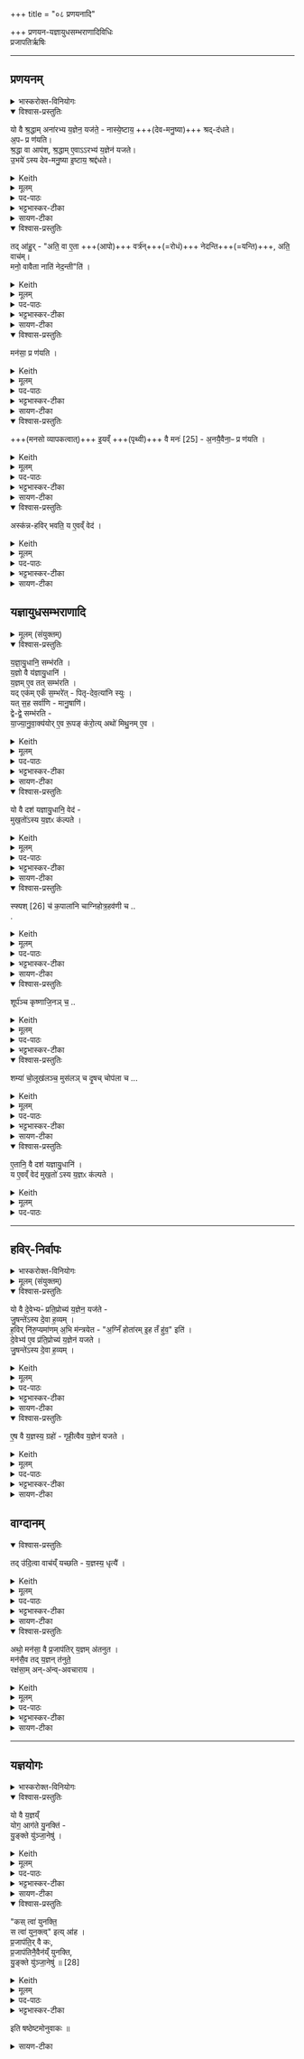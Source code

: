 +++
title = "०८ प्रणयनादि"

+++
प्रणयन-यज्ञायुधसम्भराणादिविधिः  
प्रजापतिर्ऋषिः

_______
## प्रणयनम्
<details><summary>भास्करोक्त-विनियोगः</summary>

1अपां प्रणयनं विधातुमाह - यो वा इत्यादि ॥ 
</details>
<details open><summary>विश्वास-प्रस्तुतिः</summary>

यो वै श्र॒द्धाम् अना॑रभ्य य॒ज्ञेन॒ यज॑ते॒ - नास्ये॒ष्टाय॒ +++(देव-मनु॒ष्या)+++ श्रद्-द॑धते।  
अ॒पᳶ प्र ण॑यति।  
श्र॒द्धा वा आप॑श्, श्र॒द्धाम् ए॒वाऽऽरभ्य॑ य॒ज्ञेन॑ यजते।  
उ॒भये॑ ऽस्य देव-मनु॒ष्या इ॒ष्टाय॒ श्रद्द॑धते। 
</details>
<details><summary>Keith</summary>

He who offers sacrifice without faith, they place not faith in his sacrifice. He brings waters forward, the waters are faith; verily with faith he offers sacrifice, and both gods and men place faith in his sacrifice. 
</details>
<details><summary>मूलम्</summary>

यो वै श्र॒द्धामना॑रभ्य य॒ज्ञेन॒ यज॑ते  ।  
नास्ये॒ष्टाय॒ श्रद्द॑धते ।  
अ॒पᳶ प्र ण॑यति ।  
श्र॒द्धा वा आपः॑ । 
श्र॒द्धामे॒वाऽऽरभ्य॑ य॒ज्ञेन॑ यजते ।  
उ॒भये॑ऽस्य देवमनु॒ष्या इ॒ष्टाय॒ श्रद्द॑धते   
</details>
<details><summary>पद-पाठः</summary>

यः । वै । श्र॒द्धामिति॑ श्रत्-धाम् । अना॑र॒भ्येत्यना॑-र॒भ्य॒ । य॒ज्ञेन॑ । यज॑ते ।   
न । अ॒स्य॒ । इ॒ष्टाय॑ । श्रत् । द॒ध॒ते॒ ।  
अ॒पः । प्रेति॑ । न॒य॒ति॒ ।   
श्र॒द्धेति॑ श्रत्-धा । वै । आपः॑ ।   
श्र॒द्धामिति॑ श्रत्-धाम् । ए॒व । आ॒रभ्येत्या॑-रभ्य॑ । य॒ज्ञेन॑ । य॒ज॒ते॒ ।   
उ॒भये॑ । अ॒स्य॒ । दे॒व॒म॒नु॒ष्या इति॑ देव-म॒नु॒ष्याः । इ॒ष्टाय॑ । श्रत् । द॒ध॒ते॒ ।   

</details>

<details><summary>भट्टभास्कर-टीका</summary>

'श्रदन्तरोरुपसर्गवद्वृत्तिः' इति दधातेः 'आतश्चोपसर्गे' इत्यङ् । अनारभ्यासन्निधाष्य न श्रद्दधते देवा मनुष्याश्च । विशिष्टदेशमन्त्रक्रमपाठसाधनं प्रणयनम् । 'श्रद्धा वा आपः' इति शोधकत्वेन श्रद्धाजनकत्वात् ।
</details>

<details><summary>सायण-टीका</summary>

सप्तमे देवतापरिग्रहादिरुक्तः। अष्टमे यज्ञायुधसंभृतिरुच्यते।  

तत्र प्रथमं तावदपां प्रणयनं विधातुं प्रस्तौति-  
यो वै श्रद्धामिति। यो यजमानो मनसि देवतादिविषयां श्रद्धामसंनिधाप्य यष्टुं प्रयुङ्क्ते तदीयमिष्टं देवा ऋत्विजश्च न विश्वसन्ति।  

विधत्ते- अपः प्रेति।  
अपां श्रद्धाहेतुत्वमैतरेयिणः समामनन्ति - “आपो ह्यस्मै श्रद्धां संनमन्ते पुण्याय कर्मणे” इति। प्रत्यक्षं चैतत्स्नानाचमनादियुक्तस्य देवपूजादावैकाग्न्यातिशयदर्शनात्। अतोऽपां प्रणयनेन श्रद्धाया उपस्थापितत्वाद्देवानामृत्विजां चैतदीये यज्ञे विश्वासो युक्तः। यद्यपि पौरोडाशिककाण्डेऽध्वर्युकर्तृकमिदं प्रणयनं विहितं तथाऽपि शाखाभेदादपुनरुक्तिः। शाखाभेदश्चाऽऽपस्तम्बेन तत्रत्यमन्त्राणां साकल्येनानुवादाद्विधिपुनरुक्तिबाहुल्याच्चावगन्तव्यः।  
</details>

<details open><summary>विश्वास-प्रस्तुतिः</summary>

तद् आ॑हु॒र् - "अति॒ वा ए॒ता +++(आपो)+++ वर्त्र॑न्+++(=रोधं)+++ नेदन्ति+++(=यन्ति)+++, अति॒ वाच॑म्।   
मनो॒ वावैता नाति॑ नेद॒न्ती"ति॑ ।  
</details>
<details><summary>Keith</summary>

They say, 'They foam over the barrier, they foam over speech, but over mind they do not foam.' 
</details>
<details><summary>मूलम्</summary>

तदा॑हु॒रति॒ वा ए॒ता वर्त्र॑म्
नेद॒न्त्य् अति॒ वाच॑म् ।  
मनो॒ वावैताः  ।
नाति॑ नेद॒न्तीति॑ ।  
</details>
<details><summary>पद-पाठः</summary>

तत् । आ॒हुः॒ ।   
अतीति॑ । वै । ए॒ताः । वर्त्र॑म् ।  
ने॒द॒न्ति॒ । अतीति॑ । वाच॑म् ।   
मनः॑ । वाव । ए॒ताः ।  
न । अतीति॑ । ने॒द॒न्ति॒ । इति॑ । 
</details>

<details><summary>भट्टभास्कर-टीका</summary>

तदाहुरित्यादि । **वर्त्रं** शरीरेन्द्रियवृत्तिः । **एता** आपस् **तद् अतिनेदन्ति** अतिगछन्ति अतिव्याप्य वर्तन्ते । णिदृ णेदृ गतादिषु ।  

वागिन्द्रियं चातिनेदन्ति, मनइन्द्रियं तु नातिनेदन्ति नातिवर्तन्ते। 
</details>

<details><summary>सायण-टीका</summary>

पृथिवीं च मनसा ध्यायतीति सूत्रकारेण प्रणयनकाले ध्यानमुक्तं, तदिदं विधातुं विधत्ते -  
तदाहुरिति। तत्तत्रापां प्रणयने केचिदभिज्ञा इत्याहुः। किमिति। एता आपो वर्त्रं शरीरस्य वृत्तिमतिनेदन्ति अतिक्रामन्ति, वाचमप्यतिक्रामन्ति, न खलु प्रवहन्तीनां नद्यादिगतानामपां निवारणं शरीरेण वाचा वा कर्तुं शक्यते। मन एवैकमेता आपो नातिक्रामन्तीति। तदुत्तरत्र स्पष्टी करिष्यते।  
</details>

<details open><summary>विश्वास-प्रस्तुतिः</summary>

मन॑सा॒ प्र ण॑यति ।
</details>
<details><summary>Keith</summary>

He brings them forward with mind; 
</details>
<details><summary>मूलम्</summary>

मन॑सा॒ प्र ण॑यति ।
</details>
<details><summary>पद-पाठः</summary>

मन॑सा । प्रेति॑ । न॒य॒ति॒ । 
</details>

<details><summary>भट्टभास्कर-टीका</summary>

तस्मान्मनसा प्रणयतीत्याहुः ।
</details>

<details><summary>सायण-टीका</summary>

विधत्ते -  
मनसेति। पृथिवीं ध्यायन्निति शेषः। ब्राह्मणान्तरमनुसृत्य सूत्रकारेणोक्तत्वात्।  
</details>

<details open><summary>विश्वास-प्रस्तुतिः</summary>

+++(मनसो व्यापकत्वात्)+++ इ॒यव्ँ +++(पृथ्वी)+++ वै मनः॑ [25] - अ॒नयै॒वैना॒ᳶ प्र ण॑यति ।
</details>
<details><summary>Keith</summary>

mind is this (earth) [1]; verily with this (earth) he brings them forward. 
</details>
<details><summary>मूलम्</summary>

इ॒यव्ँवै मनः॑ [25] । 

अ॒नयै॒वैना॒ᳶ प्र ण॑यति ।
</details>

<details><summary>पद-पाठः</summary>

इ॒यम् । वै । मनः॑ ।  
अ॒नया॑ । ए॒व । ए॒नाः॒ । प्रेति॑ । न॒य॒ति॒ । 

</details>

<details><summary>भट्टभास्कर-टीका</summary>

इयं वा इत्यादि । मनसो व्यापकत्वात् ।
</details>

<details><summary>सायण-टीका</summary>

अनतिक्रमणमुपपादयति-  
इयं वा इति। मनसाः पृथिवीवद्व्याप्तुं शक्यत्वात्पृथिवीत्वम्। न हि नद्यादिगता आपः पृथिव्या अतिक्रमणे शक्ताः।  
</details>

<details open><summary>विश्वास-प्रस्तुतिः</summary>

अस्क॑न्न-हविर् भवति॒ य ए॒वव्ँ वेद॑ ।
</details>
<details><summary>Keith</summary>

The sacrifice of him who knows thus does not spill. 
</details>
<details><summary>मूलम्</summary>

अस्क॑न्नहविर्भवति॒ य ए॒वव्ँवेद॑ ।  
</details>
<details><summary>पद-पाठः</summary>

अस्क॑न्नहवि॒रित्यस्क॑न्न-ह॒विः॒ । भ॒व॒ति॒ ।   
यः । ए॒वम् । वेद॑ ।
</details>

<details><summary>भट्टभास्कर-टीका</summary>

अस्कन्नहविरिति । पृथिव्यात्मना व्यापकेन मनसा धृतत्वाद् अपाम् ॥
</details>

<details><summary>सायण-टीका</summary>

मनसा प्रणयनस्य वेदनं प्रशंसति - अस्कन्नहविरिति।  
</details>


## यज्ञायुधसम्भराणादि


<details><summary>मूलम् (संयुक्तम्)</summary>

यज्ञायु॒धानि॒ सम्भ॑रति य॒ज्ञो वै य॑ज्ञायु॒धानि॑ य॒ज्ञमे॒व तत्सम्भ॑रति
यदेक॑मेकँ स॒म्भरे॑त्पितृदेव॒त्या॑नि स्युः
यत् स॒ह सर्वा॑णि मानु॒षाणि॒ द्वेद्वे॒ सम्भ॑रति याज्यानुवा॒क्य॑योरे॒व रू॒पङ्क॑रो॒ति 
</details>
<details open><summary>विश्वास-प्रस्तुतिः</summary>

य॒ज्ञा॒यु॒धानि॒ सम्भ॑रति ।  
य॒ज्ञो वै य॑ज्ञायु॒धानि॑ ।    
य॒ज्ञम् ए॒व तत् सम्भ॑रति ।  
यद् एक॑म् एकँ स॒म्भरे॑त् - पितृ-देव॒त्या॑नि स्युः ।   
यत् स॒ह सर्वा॑णि - मानु॒षाणि॑।  
द्वे-द्वे॒ सम्भ॑रति -  
या॒ज्या॒नु॒वा॒क्य॑योर् ए॒व रू॒पङ् क॑रो॒त्य् अथो॑ मिथु॒नम् ए॒व ।
</details>
<details><summary>Keith</summary>

He collects the weapons of the sacrifice;  
the weapons of the sacrifice are the sacrifice;  
verily he collects the sacrifice.  
If he were to collect them one by one,  
they would have the Pitrs as their divinity; 
if all together, (they would have) men as their divinity.  
He collects them in pairs, and so he makes the form of the Yajya and the Anuvakya,  
and thus there is a pair. 
</details>
<details><summary>मूलम्</summary>

य॒ज्ञा॒यु॒धानि॒ सम्भ॑रति ।  
य॒ज्ञो वै य॑ज्ञायु॒धानि॑ ।    
य॒ज्ञमे॒व तत्सम्भ॑रति ।  
यदेक॑मेकँ स॒म्भरे॑त्पितृदेव॒त्या॑नि स्युः ।   
यत् स॒ह सर्वा॑णि मानु॒षाणि॒, द्वेद्वे॒ सम्भ॑रति -  
या॒ज्या॒नु॒वा॒क्य॑योरे॒व रू॒पङ्क॑रो॒त्यथो॑ मिथु॒नमे॒व ।
</details>

<details><summary>पद-पाठः</summary>

य॒ज्ञा॒यु॒धानीति॑ यज्ञ-आ॒यु॒धानि॑ । समिति॑ । भ॒र॒ति॒ ।  

य॒ज्ञः । वै । य॒ज्ञा॒यु॒धानीति॑ यज्ञ-आ॒यु॒धानि॑ ।   

य॒ज्ञम् । ए॒व । तत् । समिति॑ । भ॒र॒ति॒ ।  

यत् । एक॑मेक॒मित्येक॑म्-ए॒क॒म् । स॒म्भरे॒दिति॑ सम्-भरे॑त् । पि॒तृ॒दे॒व॒त्या॑नीति॑ पितृ-दे॒व॒त्या॑नि । स्युः॒ ।  

यत् । स॒ह । सर्वा॑णि । मा॒नु॒षाणि॑ ।  
द्वेद्वे॒ इति॒ द्वे-द्वे॒ । समिति॑ । भ॒र॒ति॒ । 

या॒ज्या॒नु॒वा॒क्य॑यो॒रिति॑ याज्या-अ॒नु॒वा॒क्य॑योः । ए॒व । रू॒पम् । क॒रो॒ति॒ ।   

अथो॒ इति॑ । मि॒थु॒नम् । ए॒व ।

</details>

<details><summary>भट्टभास्कर-टीका</summary>

2यज्ञायुधानीत्यादि ॥ तदधीनत्वाद्यज्ञनिवृत्तेस्ताच्छब्द्यम् । एकैकप्रयोगे पितृदेवत्यानि पात्राणि स्युः । सर्वेषां सह प्रयोगे मानुषाणि स्युः । तस्माद्द्वेद्वे प्रयुनक्ति । द्वित्वान्वयाद्याज्यानुवाक्यारूपलाभः ।

अथो अपि च । द्वित्वान्वयेन मिथुनत्वमेव सम्पद्यते ।
</details>

<details><summary>सायण-टीका</summary>

विधत्ते -  
यज्ञायुधानीति। वक्ष्यमाणानि स्फ्यकपालादीनि यज्ञस्य साधनत्वादायुधानीत्युच्यन्ते। तान्यध्वर्युः संपादयेत्। साध्यसाधनयोरभेदोपचाराद्यज्ञस्यैव तदायुधत्वम्। तत्तेनाऽऽयुधसंपादनेन यज्ञमेव संपादयति।  
अत्रऽऽयुधानां प्रयोगस्त्रिविधः। एकैकस्य प्रयोगः सर्वेषां सह प्रयोगो द्वयो-र्द्वयोः प्रयोगश्चेति। 

तत्र तृतीयं विधातुमितरपक्षौ निन्दति -  
यदेकमेकमिति। ईदृशौ पैतृकमानुषपात्रप्रयोगौ गृह्यकारेण दर्शितौ - द्वंद्वं व्यञ्चि पात्राणि प्रयुनक्ति देवसंयुक्तानि सकृदेव मनुष्यसंयुक्तान्येकैकशः पितृसंयुक्तानीति।  

विधत्ते -  
द्वेद्वे इति। द्वित्वसाम्येन याज्यानुवाक्यारूपत्वं स्रीपुरुषात्मकमिथुनत्वं च। 
</details>

<details open><summary>विश्वास-प्रस्तुतिः</summary>

यो वै दश॑ यज्ञायु॒धानि॒ वेद॑ -  
मुख॒तो॑ऽस्य य॒ज्ञᳵ क॑ल्पते ।
</details>
<details><summary>Keith</summary>

If a man knows the ten weapons of the sacrifice, his sacrifice is in order at the beginning. 
</details>
<details><summary>मूलम्</summary>

यो वै दश॑ यज्ञायु॒धानि॒ वेद॑ मुख॒तो॑ऽस्य य॒ज्ञᳵ क॑ल्पते ।
</details>

<details><summary>पद-पाठः</summary>

यः । वै । दश॑ । य॒ज्ञा॒यु॒धानीति॑ यज्ञ-आ॒यु॒धानि॑ । वेद॑ ।   
मु॒ख॒तः । अ॒स्य॒ । य॒ज्ञः । क॒ल्प॒ते॒ ।
</details>


<details><summary>भट्टभास्कर-टीका</summary>

यो वै दशेत्यादि । स्फ्यादयो दश । यज्ञायुधानि यागारम्भे यो वेद, अस्य यज्ञारम्भ एव यज्ञस्सम्पद्यते; तदात्मकत्वाद्यज्ञस्य । 'आद्यादिभ्यस्तसिः' ।
</details>

<details><summary>सायण-टीका</summary>

संपादयनीयानां यज्ञायुधानां स्वरूपविशेषं विधातुं तद्वेदनं प्रशंसति -  
यो वै दशेति। यो यजमानो मुखतो यज्ञारम्भे दशैतानि संपादनीयानीत्यनुसंधत्तेऽस्य यज्ञो निर्विघ्नेनानुष्ठानक्षमो भवति।  
</details>

<details open><summary>विश्वास-प्रस्तुतिः</summary>

स्फ्यश् [26] च॑ क॒पाला॑नि चाग्निहोत्र॒हव॑णी च  ..  
.  
</details>
<details><summary>Keith</summary>

The wooden sword [2], the potsherds, the offering-spoon, 
</details>
<details><summary>मूलम्</summary>

स्फ्यश् [26] च॑ क॒पाला॑नि चाग्निहोत्र॒हव॑णी च  .  ..  
</details>
<details><summary>पद-पाठः</summary>

स्फ्यः । च॒ । क॒पाला॑नि । च॒ । अ॒ग्नि॒हो॒त्र॒हव॒णीत्य॑ग्निहोत्र-हव॑नी । च॒ । 
</details>

<details><summary>भट्टभास्कर-टीका</summary>

कानि पुनस्तनीत्याह - स्फ्यश्छेदनादिकृत् । कपालानि हविरधिश्रयणार्थानि । अग्निहोत्रहवणी हविर्निर्वपणाद्यथा ।
</details>

<details><summary>सायण-टीका</summary>

आयुधविशेषस्वरूपाणि विधत्ते-  
स्फ्यश्चेति। स्फ्यो नाम बाहुमात्रः खड्गाकारः काष्ठविशेषः । कपालानि भाण्डलेशसदृशानि। अग्निहोत्रहवणीलक्षणं सूत्रकार आह - वैकङ्कत्यग्निहोत्रहवणी बाहुमात्र्यरत्निमात्री वा प्रसृताकृतिरिति। 
</details>

<details open><summary>विश्वास-प्रस्तुतिः</summary>

शूर्प॑ञ्च कृष्णाजि॒नञ् च॒ ..  
</details>
<details><summary>Keith</summary>

the basket, the black antelope skin, 
</details>
<details><summary>मूलम्</summary>

शूर्प॑ञ्च कृष्णाजि॒नञ् च॒ ..  
</details>
<details><summary>पद-पाठः</summary>

शूर्प॑म् । च॒ । कृ॒ष्णा॒जि॒नमिति॑ कृष्ण-अ॒जि॒नम् । च॒ । 
</details>

<details><summary>भट्टभास्कर-टीका</summary>

शूर्पं परावपनार्थम् । कृष्णाजिनं कृष्णमृगचर्म उलूखलाद्यधिकरणम् ।
</details>


<details open><summary>विश्वास-प्रस्तुतिः</summary>

शम्या॑ चो॒लूख॑लञ्च॒ मुस॑लञ् च
दृ॒षच् चोप॑ला च ...
</details>
<details><summary>Keith</summary>

the pin, the mortar and pestle,
the lower and upper millstones,
</details>
<details><summary>मूलम्</summary>

शम्या॑ चो॒लूख॑लञ्च॒ मुस॑लञ्च
दृ॒षच्चोप॑ला च ...
</details>
<details><summary>पद-पाठः</summary>

शम्या॑ । च॒ । उ॒लूख॑लम् । च॒ । मुस॑लम् । च॒ । दृ॒षत् । च॒ । उप॑ला । च॒ । 
</details>

<details><summary>भट्टभास्कर-टीका</summary>

शम्या समाहननाद्यर्था । उलूखलमवहन्तव्याधिकरणम् ।  
मुसलुमवहननकृत् ।
दृषत्पेष्णाधिकराम् । उपला पेषणी ॥
</details>

<details><summary>सायण-टीका</summary>

शम्या बाहुमात्रो गदाकृतिः काष्ठविशेषः। शिष्टानि शूर्पादीनि लोकप्रसिद्धानि। पुनरपि दशायुधवेदनप्रशंसनमुपसंहारार्थम्। चकाराः परस्परसमुच्चयार्था अनुक्तदशायुधसमुच्छयार्था वा।  

तानि सर्वाण्यापस्तम्बो दर्शयति-  
“उत्तरेण गार्हपत्याहवनीयौ दर्भान्सँस्तीर्य द्वंद्वं न्यञ्चि पात्राणि प्रयुनक्ति दशापराणि दश पूर्वाणि स्फ्यश्च कपालानि चेति यथासमाम्नातपराणि प्रयुज्य स्रुवं जुहुमुपभृतं ध्रुवां वेदं पात्रीमाज्यस्थालीं प्राशित्रहरणमिडापात्रं प्रणीताप्रणयनमिति पूर्वाणि तान्युत्तरेणावशिष्टान्यन्वाहार्यस्थालीमश्मानमुपवेषं प्रातर्दोहपात्राणि” इति।  
</details>

<details open><summary>विश्वास-प्रस्तुतिः</summary>

ए॒तानि॒ वै दश॑ यज्ञायु॒धानि॑  ।  
य ए॒वव्ँ वेद॑ मुख॒तो॑ ऽस्य य॒ज्ञᳵ क॑ल्पते ।
</details>
<details><summary>Keith</summary>

these are the ten weapons of the sacrifice; the sacrifice of him who knows thus is in order at the beginning. 
</details>
<details><summary>मूलम्</summary>

ए॒तानि॒ वै दश॑ यज्ञायु॒धानि॑  ।  
य ए॒वव्ँवेद॑ मुख॒तो॑ऽस्य य॒ज्ञᳵ क॑ल्पते ।
</details>

<details><summary>पद-पाठः</summary>

ए॒तानि॑ । वै । दश॑ । य॒ज्ञा॒यु॒धानीति॑ यज्ञ-आ॒यु॒धानि॑ ।   
यः । ए॒वम् । वेद॑ ।   
मु॒ख॒तः । अ॒स्य॒ । य॒ज्ञः । क॒ल्प॒ते॒ ।
</details>

_______
## हविर्-निर्वापः
<details><summary>भास्करोक्त-विनियोगः</summary>

3अथ हविर्निर्वपणे कञ्चिद्विशेषमाह - यो वा इत्यादि ॥ 
</details>
<details><summary>मूलम् (संयुक्तम्)</summary>

यो वै दे॒वेभ्यᳶ॑ प्रति॒प्रोच्य॑ य॒ज्ञेन॒ यज॑ते जु॒षन्ते॑ऽस्य दे॒वा ह॒व्यँ ह॒विर्नि॑रु॒प्यमा॑णम॒भि म॑न्त्रयेता॒ग्निँ होता॑रमि॒ह तँ हु॑व॒ इति॑ [27]दे॒वेभ्य॑ ए॒व प्र॑ति॒प्रोच्य॑ य॒ज्ञेन॑ यजते जु॒षन्ते॑ऽस्य दे॒वा ह॒व्यम्। 
</details>
<details open><summary>विश्वास-प्रस्तुतिः</summary>

यो वै दे॒वेभ्यᳶ॑ प्रति॒प्रोच्य॑ य॒ज्ञेन॒ यज॑ते -  
जु॒षन्ते॑ऽस्य दे॒वा ह॒व्यम् ।  
ह॒विर् नि॑रु॒प्यमा॑णम् अ॒भि म॑न्त्रयेत - "अ॒ग्निँ होता॑रम् इ॒ह तँ हु॑व॒" इति॑ ।  
दे॒वेभ्य॑ ए॒व प्र॑ति॒प्रोच्य॑ य॒ज्ञेन॑ यजते ।  
जु॒षन्ते॑ऽस्य दे॒वा ह॒व्यम् ।
</details>
<details><summary>Keith</summary>

If a man sacrifices after announcing the sacrifice to the gods,  
they delight in his sacrifice.  
He should as the oblation is being offered recite (the words),  
'Agni, the priest, him I summon hither' [3].  
Thus he announces the sacrifice to the gods and sacrifices,  
and the gods delight in his sacrifice. 
</details>
<details><summary>मूलम्</summary>

यो वै दे॒वेभ्यᳶ॑ प्रति॒प्रोच्य॑ य॒ज्ञेन॒ यज॑ते -  
जु॒षन्ते॑ऽस्य दे॒वा ह॒व्यम् ।  
ह॒विर्नि॑रु॒प्यमा॑णम॒भि म॑न्त्रयेत ।  


अ॒ग्निँ होता॑रमि॒ह तँ हु॑व॒ इति॑ ।  
दे॒वेभ्य॑ ए॒व प्र॑ति॒प्रोच्य॑ य॒ज्ञेन॑ यजते ।  
जु॒षन्ते॑ऽस्य दे॒वा ह॒व्यम् ।
</details>

<details><summary>पद-पाठः</summary>

यः । वै । दे॒वेभ्यः॑ । प्र॒ति॒प्रोच्येति॑ प्रति-प्रोच्य॑ । य॒ज्ञेन॑ । यज॑ते ।   
जु॒षन्ते॑ । अ॒स्य॒ । दे॒वाः । ह॒व्यम् ।   
ह॒विः । नि॒रु॒प्यमा॑ण॒मिति॑ निः-उ॒प्यमा॑नम् । अ॒भीति॑ । म॒न्त्र॒ये॒त॒ । 

अ॒ग्निम् । होता॑रम् । इ॒ह । तम् । हु॒वे॒ । इति॑ । 

दे॒वेभ्यः॑ । ए॒व । प्र॒ति॒प्रोच्येति॑ प्रति-प्रोच्य॑ । य॒ज्ञेन॑ । य॒ज॒ते॒ ।   

जु॒षन्ते॑ । अ॒स्य॒ । दे॒वाः । ह॒व्यम् ।

</details>

<details><summary>भट्टभास्कर-टीका</summary>

प्रतिप्रोच्य प्रत्यावेद्य जुषन्ते सेवन्ते अस्य हव्यं देवाः । हविर्निरुप्यमाणमित्यादि ।
</details>

<details><summary>सायण-टीका</summary>

यजमानस्याभिमन्त्रणं विधातुं प्रस्तौति-  
यो वै देवेभ्य इति। प्रतिप्रोच्य होष्यामीति प्रतिश्रुत्य।  

विधत्ते-  
हविर्निरुप्यमाणमिति। अग्निँ होतारमित्यादिमन्त्रः पूर्वप्रपाठके मम नामेत्यनुवाके समाम्नातो व्याख्यातश्च। देवानामाह्वातारं तमग्निमिह यज्ञेऽहमाह्वयामि। आ यन्तु देवाः सुमनस्यमाना वियन्तु देवा हविषो मे अस्येत्यस्मिन्नुत्तरार्धे देवेभ्यः प्रतिश्रवणं विस्पष्टम्। अस्य हविषो वियन्तु इदं हविरश्नन्त्वित्यर्थः।  
</details>

<details open><summary>विश्वास-प्रस्तुतिः</summary>

ए॒ष वै य॒ज्ञस्य॒ ग्रहो॑ - गृही॒त्वैव य॒ज्ञेन॑ यजते ।   
</details>
<details><summary>Keith</summary>

This is the taking of the sacrifice and so after taking the sacrifice he sacrifices. 
</details>
<details><summary>मूलम्</summary>

ए॒ष वै य॒ज्ञस्य॒ ग्रहो॑ गृही॒त्वैव य॒ज्ञेन॑ यजते ।   
</details>
<details><summary>पद-पाठः</summary>

ए॒षः । वै । य॒ज्ञस्य॑ । ग्रहः॑ । गृ॒ही॒त्वा । ए॒व । य॒ज्ञेन॑ । य॒ज॒ते॒ । 
</details>

<details><summary>भट्टभास्कर-टीका</summary>

एष वा इत्यादि । एष मन्त्रो यज्ञस्य ग्रहः गृह्यतेनेन यज्ञ इति । तस्माद्गृहीत्वैव यज्ञमनेनाभिमन्त्रणेन; ततो यागमारभते ।
</details>

<details><summary>सायण-टीका</summary>

इदमभिमन्त्रणं पुनः प्रशंसति-  
एष वा इति। एष मन्त्रप्रयोगो यज्ञस्वीकाररूपः। हविषो वियन्त्वित्यनेन देवतामुद्दिश्य द्रव्यत्यागस्य सूचितत्वात्।  
</details>

## वाग्दानम्
<details open><summary>विश्वास-प्रस्तुतिः</summary>

तद् उ॑दि॒त्वा वाच॑य्ँ यच्छति - य॒ज्ञस्य॒ धृत्यै॑ ।  
</details>
<details><summary>Keith</summary>

After speaking he remains silent, to support the sacrifice. 
</details>
<details><summary>मूलम्</summary>

तदु॑दि॒त्वा वाच॑य्ँयच्छति य॒ज्ञस्य॒ धृत्यै॑ ।  
</details>
<details><summary>पद-पाठः</summary>

तत् । उ॒दि॒त्वा । वाच॑म् । य॒च्छ॒ति॒ । य॒ज्ञस्य॑ । धृत्यै॑ । 
</details>

<details><summary>भट्टभास्कर-टीका</summary>

तदुदित्वा तद्वचनानन्तरं वाचं यच्छत्यवचनो भवति यज्ञस्य धृत्यै गृहीतस्य यज्ञस्याविस्रंसनाय ।
</details>

<details><summary>सायण-टीका</summary>

यजमानस्य मौनं विधत्ते -  
तदुदित्वेति। तदभिमन्त्रणमन्त्रवाक्यम्। मौनेन यज्ञो बहिरप्रकाशितत्वाद्धृतो भवति।  
</details>


<details open><summary>विश्वास-प्रस्तुतिः</summary>

अथो॒ मन॑सा॒ वै प्र॒जाप॑तिर् य॒ज्ञम् अ॑तनुत ।  
मन॑सै॒व तद् य॒ज्ञन् त॑नुते॒  
रक्ष॑सा॒म् अन्-अ॑न्व्-अवचाराय ।
</details>
<details><summary>Keith</summary>

Now Prajapati performed the sacrifice with mind; verily he performs the sacrifice with mind to prevent the Raksases following. 
</details>
<details><summary>मूलम्</summary>

अथो॒ मन॑सा॒ वै प्र॒जाप॑तिर्य॒ज्ञम॑तनुत ।  
मन॑सै॒व तद्य॒ज्ञन्त॑नुते॒ रक्ष॑सा॒मन॑न्ववचाराय ।
</details>
<details><summary>पद-पाठः</summary>

अथो॒ इति॑ । मन॑सा । वै । प्र॒जाप॑ति॒रिति॑ प्र॒जा-प॒तिः॒ । य॒ज्ञम् । अ॒त॒नु॒त॒ ।  
मन॑सा । ए॒व । तत् । य॒ज्ञम् । त॒नु॒ते॒ । रक्ष॑साम् । अन॑न्ववचारा॒येत्यन॑नु-अ॒व॒चा॒रा॒य॒ ।
</details>

<details><summary>भट्टभास्कर-टीका</summary>

अथो अपि च प्रजापतिरिव मनसैवायं यज्ञं तनितुमर्हति किं वाचा । एवं हि क्रियमाणं रक्षसाम् अनन्ववचारायाननुप्रवेशाय भवति ॥
</details>

<details><summary>सायण-टीका</summary>

पुनरपि मौनं प्रशंसति -  
अथो मनसेति। सति वाग्व्यापारे विवक्षितशब्दविशेषतदर्थचिन्तया तत्प्रसक्तानुप्रसक्तचिन्तया च विक्षिप्तं मनः प्रकृताद्यज्ञात्स्खलति। अतः प्रजापतिरविक्षेपाय मनसैव यज्ञमकरोत्। तद्वद्यजमानोऽपि तत्तेन मैनेन यज्ञं तनुते। तथा सति स्खलनाभावाद्रक्षसामत्र प्रचारो न भवति।  
</details>

_______
## यज्ञयोगः
<details><summary>भास्करोक्त-विनियोगः</summary>

4अथ यज्ञयोगं विदधाति - यो वा इत्यादि ॥ 
</details>
<details open><summary>विश्वास-प्रस्तुतिः</summary>

यो वै य॒ज्ञय्ँ  
योग॒ आग॑ते यु॒नक्ति॑ -  
यु॒ङ्क्ते यु॑ञ्जा॒नेषु॑ ।
</details>
<details><summary>Keith</summary>

He who yokes the sacrifice when the yoking (time) arrives yokes it indeed among the yokers. 
</details>
<details><summary>मूलम्</summary>

यो वै य॒ज्ञय्ँयोग॒ आग॑ते यु॒नक्ति॑ यु॒ङ्क्ते यु॑ञ्जा॒नेषु॑ ।
</details>
<details><summary>पद-पाठः</summary>

यः । वै । य॒ज्ञम् । योगे॑ । आग॑त॒ इत्या-ग॒ते॒ । यु॒नक्ति॑ । यु॒ङ्क्ते । यु॒ञ्जा॒नेषु॑ ।
</details>

<details><summary>भट्टभास्कर-टीका</summary>

योगे यागकाल आगते यज्ञं यो युनक्ति बध्नाति, अयमेव युञ्जानेषु यजमानेषु मध्ये युङ्क्ते युङ्क्त इति व्यपदेशमर्हति । यद्वा - युञ्जानेष्वात्मानं योजयति ।
</details>

<details><summary>सायण-टीका</summary>

यज्ञयोगविधिमनुन्नेतुं प्रस्तौति-  
यो वै यज्ञमिति। यो यजमानो यज्ञयोगकाले समागते सत्यप्रमत्तो यज्ञं युनक्ति स एव युञ्जानेषु यजमानेषु युङ्क्त इति व्यपदेशमर्हति। अकाले तु योगः कृतोऽप्यकृत एव स्यात्।  
</details>

<details open><summary>विश्वास-प्रस्तुतिः</summary>

"कस् त्वा॑ युनक्ति॒  
स त्वा॑ युन॒क्त्व्" इत्य् आ॑ह ।   
प्र॒जाप॑ति॒र् वै कः,  
प्र॒जाप॑तिनै॒वैन॑य्ँ युनक्ति,  
यु॒ङ्क्ते यु॑ञ्जा॒नेषु॑ ॥ [28]
</details>
<details><summary>Keith</summary>

'Who (ka) yoketh thee? Let him yoke thee', he says. Ka is Prajapati--verily by Prajapati he yokes it; he yokes indeed among the yokers.
</details>
<details><summary>मूलम्</summary>

कस्त्वा॑ युनक्ति॒ स त्वा॑ युन॒क्त्वित्या॑ह ।   
प्र॒जाप॑ति॒र्वै कः ...  
प्र॒जाप॑तिनै॒वैन॑य्ँयुनक्ति यु॒ङ्क्ते यु॑ञ्जा॒नेषु॑ ॥ [28]
</details>
<details><summary>पद-पाठः</summary>

कः । त्वा॒ । यु॒न॒क्ति॒ ।  
सः । त्वा॒ । यु॒न॒क्तु॒ । इति॑ । आ॒ह॒ ।  
प्र॒जाप॑ति॒रिति॑ प्र॒जा-प॒तिः॒ । वै । कः । प्
र॒जाप॑ति॒नेति॑ प्र॒जा-प॒ति॒ना॒ । ए॒व । ए॒न॒म् । यु॒न॒क्ति॒ । यु॒ङ्क्ते । यु॒ञ्जा॒नेषु॑ ॥ 
</details>

<details><summary>भट्टभास्कर-टीका</summary>

मन्त्रपदमिदनीं व्याचष्टे - कस्त्वेति । गतम् ॥
</details>

इति षष्ठेष्टमोनुवाकः ॥  

<details><summary>सायण-टीका</summary>

योगविध्युन्नयनमभिप्रेत्य तत्र करणभूतं मन्त्रमुदाहृत्य व्याचष्टे-  

कस्त्वा युनक्तीति। अयमपि मन्त्रः पूर्वप्रपाठके समाम्नातः। यः प्रजापतिः सर्वदा सर्वेषां यजमानानां यज्ञं युनक्ति स एवाद्य मदीयं यज्ञं युनक्तु रथेऽश्वमिव मयि यज्ञं संबध्नातु। अनेन मन्त्रेण यज्ञं युञ्ज्यादित्युन्नीतो विधिः।  
इति षष्ठेष्टमोनुवाकः ॥  

</details>
